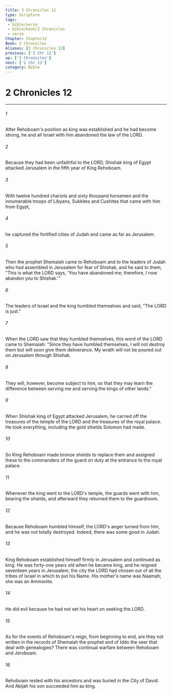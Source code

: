 ```yaml
---
title: 2 Chronicles 12
type: Scripture
tags:
 - bible/verse
 - bible/book/2 Chronicles
 - verse
Chapter: Chapter12
Book: 2 Chronicles
Aliases: [2 Chronicles 12]
previous: ['2 Chr 11']
up: ['2 Chronicles']
next: ['2 Chr 13']
category: Bible
---
```

# 2 Chronicles 12

***


###### 1 
After Rehoboam's position as king was established and he had become strong, he and all Israel with him abandoned the law of the LORD. 

###### 2 
Because they had been unfaithful to the LORD, Shishak king of Egypt attacked Jerusalem in the fifth year of King Rehoboam. 

###### 3 
With twelve hundred chariots and sixty thousand horsemen and the innumerable troops of Libyans, Sukkites and Cushites that came with him from Egypt, 

###### 4 
he captured the fortified cities of Judah and came as far as Jerusalem. 

###### 5 
Then the prophet Shemaiah came to Rehoboam and to the leaders of Judah who had assembled in Jerusalem for fear of Shishak, and he said to them, "This is what the LORD says, 'You have abandoned me; therefore, I now abandon you to Shishak.'" 

###### 6 
The leaders of Israel and the king humbled themselves and said, "The LORD is just." 

###### 7 
When the LORD saw that they humbled themselves, this word of the LORD came to Shemaiah: "Since they have humbled themselves, I will not destroy them but will soon give them deliverance. My wrath will not be poured out on Jerusalem through Shishak. 

###### 8 
They will, however, become subject to him, so that they may learn the difference between serving me and serving the kings of other lands." 

###### 9 
When Shishak king of Egypt attacked Jerusalem, he carried off the treasures of the temple of the LORD and the treasures of the royal palace. He took everything, including the gold shields Solomon had made. 

###### 10 
So King Rehoboam made bronze shields to replace them and assigned these to the commanders of the guard on duty at the entrance to the royal palace. 

###### 11 
Whenever the king went to the LORD's temple, the guards went with him, bearing the shields, and afterward they returned them to the guardroom. 

###### 12 
Because Rehoboam humbled himself, the LORD's anger turned from him, and he was not totally destroyed. Indeed, there was some good in Judah. 

###### 13 
King Rehoboam established himself firmly in Jerusalem and continued as king. He was forty-one years old when he became king, and he reigned seventeen years in Jerusalem, the city the LORD had chosen out of all the tribes of Israel in which to put his Name. His mother's name was Naamah; she was an Ammonite. 

###### 14 
He did evil because he had not set his heart on seeking the LORD. 

###### 15 
As for the events of Rehoboam's reign, from beginning to end, are they not written in the records of Shemaiah the prophet and of Iddo the seer that deal with genealogies? There was continual warfare between Rehoboam and Jeroboam. 

###### 16 
Rehoboam rested with his ancestors and was buried in the City of David. And Abijah his son succeeded him as king. 

